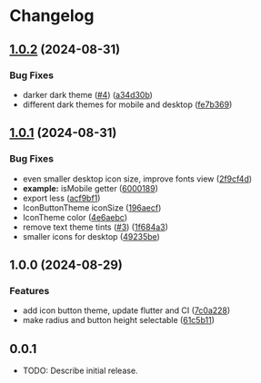 # Changelog

## [1.0.2](https://github.com/ubuntu-flutter-community/phoenix_theme/compare/v1.0.1...v1.0.2) (2024-08-31)


### Bug Fixes

* darker dark theme ([#4](https://github.com/ubuntu-flutter-community/phoenix_theme/issues/4)) ([a34d30b](https://github.com/ubuntu-flutter-community/phoenix_theme/commit/a34d30b3376cfdb161e2cbf40631941766136239))
* different dark themes for mobile and desktop ([fe7b369](https://github.com/ubuntu-flutter-community/phoenix_theme/commit/fe7b369cdf03a15c735c866584a251da68f3a716))

## [1.0.1](https://github.com/ubuntu-flutter-community/phoenix_theme/compare/v1.0.0...v1.0.1) (2024-08-31)


### Bug Fixes

* even smaller desktop icon size, improve fonts view ([2f9cf4d](https://github.com/ubuntu-flutter-community/phoenix_theme/commit/2f9cf4ddb0c09c6d944e66210becf8465bbe1353))
* **example:** isMobile getter ([6000189](https://github.com/ubuntu-flutter-community/phoenix_theme/commit/60001898750996e800334e0a18d1232e3edbb1a6))
* export less ([acf9bf1](https://github.com/ubuntu-flutter-community/phoenix_theme/commit/acf9bf1e05a110d890e83ae333f6822299fbbb5e))
* IconButtonTheme iconSize ([196aecf](https://github.com/ubuntu-flutter-community/phoenix_theme/commit/196aecfc844987a88c91ce2d1c8e20ebeab118d4))
* IconTheme color ([4e6aebc](https://github.com/ubuntu-flutter-community/phoenix_theme/commit/4e6aebca68e94274db152967eb1e491ef96bd181))
* remove text theme tints ([#3](https://github.com/ubuntu-flutter-community/phoenix_theme/issues/3)) ([1f684a3](https://github.com/ubuntu-flutter-community/phoenix_theme/commit/1f684a311e57430b51f5a6390bab6fb01141d094))
* smaller icons for desktop ([49235be](https://github.com/ubuntu-flutter-community/phoenix_theme/commit/49235be0be4e8f9a85d6e2fa65f87cdd4369cd58))

## 1.0.0 (2024-08-29)


### Features

* add icon button theme, update flutter and CI ([7c0a228](https://github.com/Feichtmeier/phoenix_theme/commit/7c0a2287a3c22538b038b98aee3d4b040ce478c8))
* make radius and button height selectable ([61c5b11](https://github.com/Feichtmeier/phoenix_theme/commit/61c5b11fad871ee655b512c79118a2590bf5df29))

## 0.0.1

* TODO: Describe initial release.
